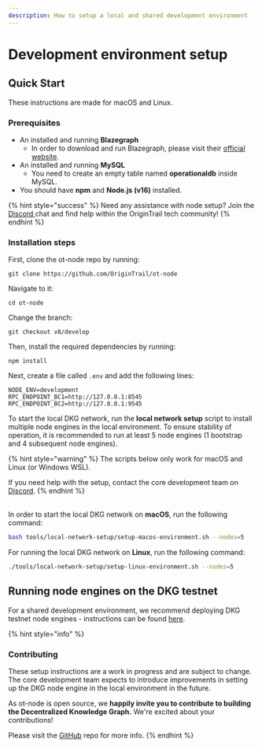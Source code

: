 ```yaml
---
description: How to setup a local and shared development environment
---
```


# Development environment setup

## Quick Start

These instructions are made for macOS and Linux.

### Prerequisites

* An installed and running **Blazegraph**
  * In order to download and run Blazegraph, please visit their [official website](https://blazegraph.com/).
* An installed and running **MySQL**
  * You need to create an empty table named **operationaldb** inside MySQL.
* You should have **npm** and **Node.js (v16)** installed.

{% hint style="success" %}
Need any assistance with node setup? Join the [Discord ](https://discord.com/invite/xCaY7hvNwD)chat and find help within the OriginTrail tech community!
{% endhint %}

### Installation steps

First, clone the ot-node repo by running:

```
git clone https://github.com/OriginTrail/ot-node
```

Navigate to it:

```
cd ot-node
```

Change the branch:

```
git checkout v8/develop
```

Then, install the required dependencies by running:

```
npm install
```

Next, create a file called  `.env` and add the following lines:

```
NODE_ENV=development
RPC_ENDPOINT_BC1=http://127.0.0.1:8545
RPC_ENDPOINT_BC2=http://127.0.0.1:9545
```

To start the local DKG network, run the **local network setup** script to install multiple node engines in the local environment. To ensure stability of operation, it is recommended to run at least 5 node engines (1 bootstrap and 4 subsequent node engines).

{% hint style="warning" %}
The scripts below only work for macOS and Linux (or Windows WSL).&#x20;

If you need help with the setup, contact the core development team on [Discord](https://discord.com/invite/FCgYk2S).
{% endhint %}

\
In order to start the local DKG network on **macOS**, run the following command:

```bash
bash tools/local-network-setup/setup-macos-environment.sh --nodes=5
```

For running the local DKG network on **Linux**, run the following command:

```bash
./tools/local-network-setup/setup-linux-environment.sh --nodes=5
```

## Running node engines on the DKG testnet

For a shared development environment, we recommend deploying DKG testnet node engines - instructions can be found [here](../dkg-core-node/run-a-v8-core-node-on-testnet/).



{% hint style="info" %}
### Contributing

These setup instructions are a work in progress and are subject to change. The core development team expects to introduce improvements in setting up the DKG node engine in the local environment in the future.

As ot-node is open source, we **happily invite you to contribute to building the Decentralized Knowledge Graph.** We're excited about your contributions!&#x20;

Please visit the [GitHub](https://github.com/OriginTrail/ot-node) repo for more info.
{% endhint %}
